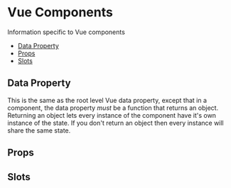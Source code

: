 # Vue Components
Information specific to Vue components

  * [Data Property](#data-property)
  * [Props](#props)
  * [Slots](#slots)


## Data Property
This is the same as the root level Vue data property, except that in a component, the data property *must* be a function that returns an object. Returning an object lets every instance of the component have it's own instance of the state. If you don't return an object then every instance will share the same state.

## Props

## Slots
